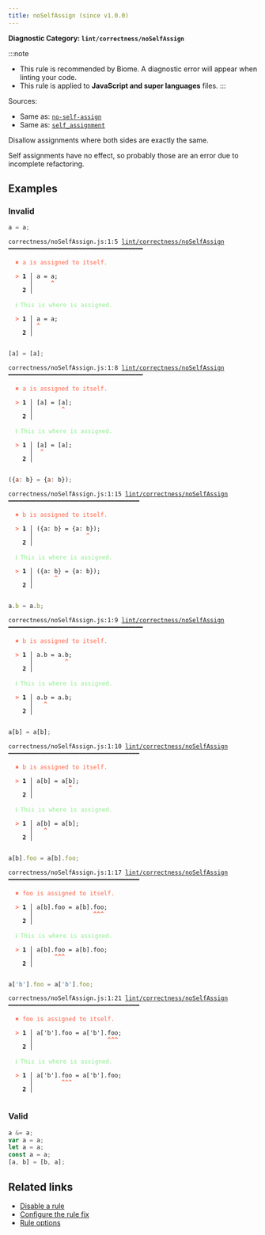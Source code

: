 ```yaml
---
title: noSelfAssign (since v1.0.0)
---
```


**Diagnostic Category: `lint/correctness/noSelfAssign`**

:::note
- This rule is recommended by Biome. A diagnostic error will appear when linting your code.
- This rule is applied to **JavaScript and super languages** files.
:::

Sources: 
- Same as: <a href="https://eslint.org/docs/latest/rules/no-self-assign" target="_blank"><code>no-self-assign</code></a>
- Same as: <a href="https://rust-lang.github.io/rust-clippy/master/#/self_assignment" target="_blank"><code>self_assignment</code></a>

Disallow assignments where both sides are exactly the same.

Self assignments have no effect, so probably those are an error due to incomplete refactoring.

## Examples

### Invalid

```jsx
a = a;
```

<pre class="language-text"><code class="language-text">correctness/noSelfAssign.js:1:5 <a href="https://biomejs.dev/linter/rules/no-self-assign">lint/correctness/noSelfAssign</a> ━━━━━━━━━━━━━━━━━━━━━━━━━━━━━━━━━━━━━━

<strong><span style="color: Tomato;">  </span></strong><strong><span style="color: Tomato;">✖</span></strong> <span style="color: Tomato;">a is assigned to itself.</span>
  
<strong><span style="color: Tomato;">  </span></strong><strong><span style="color: Tomato;">&gt;</span></strong> <strong>1 │ </strong>a = a;
   <strong>   │ </strong>    <strong><span style="color: Tomato;">^</span></strong>
    <strong>2 │ </strong>
  
<strong><span style="color: lightgreen;">  </span></strong><strong><span style="color: lightgreen;">ℹ</span></strong> <span style="color: lightgreen;">This is where is assigned.</span>
  
<strong><span style="color: Tomato;">  </span></strong><strong><span style="color: Tomato;">&gt;</span></strong> <strong>1 │ </strong>a = a;
   <strong>   │ </strong><strong><span style="color: Tomato;">^</span></strong>
    <strong>2 │ </strong>
  
</code></pre>

```jsx
[a] = [a];
```

<pre class="language-text"><code class="language-text">correctness/noSelfAssign.js:1:8 <a href="https://biomejs.dev/linter/rules/no-self-assign">lint/correctness/noSelfAssign</a> ━━━━━━━━━━━━━━━━━━━━━━━━━━━━━━━━━━━━━━

<strong><span style="color: Tomato;">  </span></strong><strong><span style="color: Tomato;">✖</span></strong> <span style="color: Tomato;">a is assigned to itself.</span>
  
<strong><span style="color: Tomato;">  </span></strong><strong><span style="color: Tomato;">&gt;</span></strong> <strong>1 │ </strong>[a] = [a];
   <strong>   │ </strong>       <strong><span style="color: Tomato;">^</span></strong>
    <strong>2 │ </strong>
  
<strong><span style="color: lightgreen;">  </span></strong><strong><span style="color: lightgreen;">ℹ</span></strong> <span style="color: lightgreen;">This is where is assigned.</span>
  
<strong><span style="color: Tomato;">  </span></strong><strong><span style="color: Tomato;">&gt;</span></strong> <strong>1 │ </strong>[a] = [a];
   <strong>   │ </strong> <strong><span style="color: Tomato;">^</span></strong>
    <strong>2 │ </strong>
  
</code></pre>

```jsx
({a: b} = {a: b});
```

<pre class="language-text"><code class="language-text">correctness/noSelfAssign.js:1:15 <a href="https://biomejs.dev/linter/rules/no-self-assign">lint/correctness/noSelfAssign</a> ━━━━━━━━━━━━━━━━━━━━━━━━━━━━━━━━━━━━━

<strong><span style="color: Tomato;">  </span></strong><strong><span style="color: Tomato;">✖</span></strong> <span style="color: Tomato;">b is assigned to itself.</span>
  
<strong><span style="color: Tomato;">  </span></strong><strong><span style="color: Tomato;">&gt;</span></strong> <strong>1 │ </strong>({a: b} = {a: b});
   <strong>   │ </strong>              <strong><span style="color: Tomato;">^</span></strong>
    <strong>2 │ </strong>
  
<strong><span style="color: lightgreen;">  </span></strong><strong><span style="color: lightgreen;">ℹ</span></strong> <span style="color: lightgreen;">This is where is assigned.</span>
  
<strong><span style="color: Tomato;">  </span></strong><strong><span style="color: Tomato;">&gt;</span></strong> <strong>1 │ </strong>({a: b} = {a: b});
   <strong>   │ </strong>     <strong><span style="color: Tomato;">^</span></strong>
    <strong>2 │ </strong>
  
</code></pre>

```jsx
a.b = a.b;
```

<pre class="language-text"><code class="language-text">correctness/noSelfAssign.js:1:9 <a href="https://biomejs.dev/linter/rules/no-self-assign">lint/correctness/noSelfAssign</a> ━━━━━━━━━━━━━━━━━━━━━━━━━━━━━━━━━━━━━━

<strong><span style="color: Tomato;">  </span></strong><strong><span style="color: Tomato;">✖</span></strong> <span style="color: Tomato;">b is assigned to itself.</span>
  
<strong><span style="color: Tomato;">  </span></strong><strong><span style="color: Tomato;">&gt;</span></strong> <strong>1 │ </strong>a.b = a.b;
   <strong>   │ </strong>        <strong><span style="color: Tomato;">^</span></strong>
    <strong>2 │ </strong>
  
<strong><span style="color: lightgreen;">  </span></strong><strong><span style="color: lightgreen;">ℹ</span></strong> <span style="color: lightgreen;">This is where is assigned.</span>
  
<strong><span style="color: Tomato;">  </span></strong><strong><span style="color: Tomato;">&gt;</span></strong> <strong>1 │ </strong>a.b = a.b;
   <strong>   │ </strong>  <strong><span style="color: Tomato;">^</span></strong>
    <strong>2 │ </strong>
  
</code></pre>

```jsx
a[b] = a[b];
```

<pre class="language-text"><code class="language-text">correctness/noSelfAssign.js:1:10 <a href="https://biomejs.dev/linter/rules/no-self-assign">lint/correctness/noSelfAssign</a> ━━━━━━━━━━━━━━━━━━━━━━━━━━━━━━━━━━━━━

<strong><span style="color: Tomato;">  </span></strong><strong><span style="color: Tomato;">✖</span></strong> <span style="color: Tomato;">b is assigned to itself.</span>
  
<strong><span style="color: Tomato;">  </span></strong><strong><span style="color: Tomato;">&gt;</span></strong> <strong>1 │ </strong>a[b] = a[b];
   <strong>   │ </strong>         <strong><span style="color: Tomato;">^</span></strong>
    <strong>2 │ </strong>
  
<strong><span style="color: lightgreen;">  </span></strong><strong><span style="color: lightgreen;">ℹ</span></strong> <span style="color: lightgreen;">This is where is assigned.</span>
  
<strong><span style="color: Tomato;">  </span></strong><strong><span style="color: Tomato;">&gt;</span></strong> <strong>1 │ </strong>a[b] = a[b];
   <strong>   │ </strong>  <strong><span style="color: Tomato;">^</span></strong>
    <strong>2 │ </strong>
  
</code></pre>

```jsx
a[b].foo = a[b].foo;
```

<pre class="language-text"><code class="language-text">correctness/noSelfAssign.js:1:17 <a href="https://biomejs.dev/linter/rules/no-self-assign">lint/correctness/noSelfAssign</a> ━━━━━━━━━━━━━━━━━━━━━━━━━━━━━━━━━━━━━

<strong><span style="color: Tomato;">  </span></strong><strong><span style="color: Tomato;">✖</span></strong> <span style="color: Tomato;">foo is assigned to itself.</span>
  
<strong><span style="color: Tomato;">  </span></strong><strong><span style="color: Tomato;">&gt;</span></strong> <strong>1 │ </strong>a[b].foo = a[b].foo;
   <strong>   │ </strong>                <strong><span style="color: Tomato;">^</span></strong><strong><span style="color: Tomato;">^</span></strong><strong><span style="color: Tomato;">^</span></strong>
    <strong>2 │ </strong>
  
<strong><span style="color: lightgreen;">  </span></strong><strong><span style="color: lightgreen;">ℹ</span></strong> <span style="color: lightgreen;">This is where is assigned.</span>
  
<strong><span style="color: Tomato;">  </span></strong><strong><span style="color: Tomato;">&gt;</span></strong> <strong>1 │ </strong>a[b].foo = a[b].foo;
   <strong>   │ </strong>     <strong><span style="color: Tomato;">^</span></strong><strong><span style="color: Tomato;">^</span></strong><strong><span style="color: Tomato;">^</span></strong>
    <strong>2 │ </strong>
  
</code></pre>

```jsx
a['b'].foo = a['b'].foo;
```

<pre class="language-text"><code class="language-text">correctness/noSelfAssign.js:1:21 <a href="https://biomejs.dev/linter/rules/no-self-assign">lint/correctness/noSelfAssign</a> ━━━━━━━━━━━━━━━━━━━━━━━━━━━━━━━━━━━━━

<strong><span style="color: Tomato;">  </span></strong><strong><span style="color: Tomato;">✖</span></strong> <span style="color: Tomato;">foo is assigned to itself.</span>
  
<strong><span style="color: Tomato;">  </span></strong><strong><span style="color: Tomato;">&gt;</span></strong> <strong>1 │ </strong>a['b'].foo = a['b'].foo;
   <strong>   │ </strong>                    <strong><span style="color: Tomato;">^</span></strong><strong><span style="color: Tomato;">^</span></strong><strong><span style="color: Tomato;">^</span></strong>
    <strong>2 │ </strong>
  
<strong><span style="color: lightgreen;">  </span></strong><strong><span style="color: lightgreen;">ℹ</span></strong> <span style="color: lightgreen;">This is where is assigned.</span>
  
<strong><span style="color: Tomato;">  </span></strong><strong><span style="color: Tomato;">&gt;</span></strong> <strong>1 │ </strong>a['b'].foo = a['b'].foo;
   <strong>   │ </strong>       <strong><span style="color: Tomato;">^</span></strong><strong><span style="color: Tomato;">^</span></strong><strong><span style="color: Tomato;">^</span></strong>
    <strong>2 │ </strong>
  
</code></pre>

### Valid

```jsx
a &= a;
var a = a;
let a = a;
const a = a;
[a, b] = [b, a];
```

## Related links

- [Disable a rule](/linter/#disable-a-lint-rule)
- [Configure the rule fix](/linter#configure-the-rule-fix)
- [Rule options](/linter/#rule-options)
